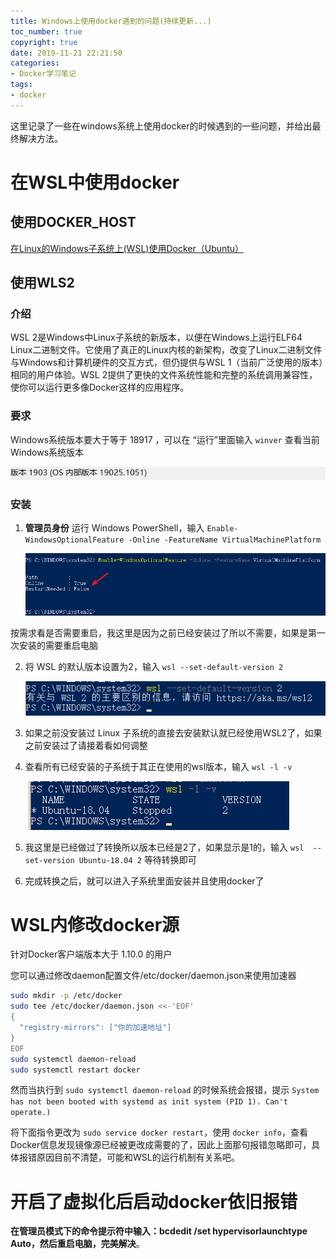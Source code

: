 ```yaml
---
title: Windows上使用docker遇到的问题(持续更新...)
toc_number: true
copyright: true
date: 2019-11-21 22:21:50
categories:
- Docker学习笔记
tags:
- docker
---
```


这里记录了一些在windows系统上使用docker的时候遇到的一些问题，并给出最终解决方法。

<!--more-->

# 在WSL中使用docker

## 使用DOCKER_HOST

[在Linux的Windows子系统上(WSL)使用Docker（Ubuntu）](https://www.cnblogs.com/xiaoliangge/p/9134585.html)

## 使用WLS2

### 介绍

WSL 2是Windows中Linux子系统的新版本，以便在Windows上运行ELF64 Linux二进制文件。它使用了真正的Linux内核的新架构，改变了Linux二进制文件与Windows和计算机硬件的交互方式，但仍提供与WSL 1（当前广泛使用的版本）相同的用户体验。WSL 2提供了更快的文件系统性能和完整的系统调用兼容性，使你可以运行更多像Docker这样的应用程序。 

### 要求

Windows系统版本要大于等于 18917 ，可以在 “运行”里面输入 `winver` 查看当前Windows系统版本

![image-20191123103554851](Windows%E4%B8%8A%E4%BD%BF%E7%94%A8docker%E9%81%87%E5%88%B0%E7%9A%84%E9%97%AE%E9%A2%98/image-20191123103554851.png)

### 安装

1. **管理员身份** 运行 Windows PowerShell，输入 `Enable-WindowsOptionalFeature -Online -FeatureName VirtualMachinePlatform`

   ![image-20191123103818134](Windows%E4%B8%8A%E4%BD%BF%E7%94%A8docker%E9%81%87%E5%88%B0%E7%9A%84%E9%97%AE%E9%A2%98/image-20191123103818134.png)

​			按需求看是否需要重启，我这里是因为之前已经安装过了所以不需要，如果是第一次安装的需要重启电脑

2. 将 WSL 的默认版本设置为2，输入 `wsl --set-default-version 2`

   ![image-20191123104352863](Windows%E4%B8%8A%E4%BD%BF%E7%94%A8docker%E9%81%87%E5%88%B0%E7%9A%84%E9%97%AE%E9%A2%98/image-20191123104352863.png)

3. 如果之前没安装过 Linux 子系统的直接去安装默认就已经使用WSL2了，如果之前安装过了请接着看如何调整

4. 查看所有已经安装的子系统于其正在使用的wsl版本，输入 `wsl -l -v`

   ​	![image-20191123104804372](Windows%E4%B8%8A%E4%BD%BF%E7%94%A8docker%E9%81%87%E5%88%B0%E7%9A%84%E9%97%AE%E9%A2%98/image-20191123104804372.png)

5. 我这里是已经做过了转换所以版本已经是2了，如果显示是1的，输入 `wsl  --set-version Ubuntu-18.04 2` 等待转换即可

6. 完成转换之后，就可以进入子系统里面安装并且使用docker了

# WSL内修改docker源

针对Docker客户端版本大于 1.10.0 的用户

您可以通过修改daemon配置文件/etc/docker/daemon.json来使用加速器

```sh
sudo mkdir -p /etc/docker
sudo tee /etc/docker/daemon.json <<-'EOF'
{
  "registry-mirrors": ["你的加速地址"]
}
EOF
sudo systemctl daemon-reload
sudo systemctl restart docker
```

然而当执行到 `sudo systemctl daemon-reload` 的时候系统会报错，提示 `System has not been booted with systemd as init system (PID 1). Can't operate.)`

将下面指令更改为 `sudo service docker restart`，使用 `docker info`，查看Docker信息发现镜像源已经被更改成需要的了，因此上面那句报错忽略即可，具体报错原因目前不清楚，可能和WSL的运行机制有关系吧。

# 开启了虚拟化后启动docker依旧报错

**在管理员模式下的命令提示符中输入：bcdedit /set hypervisorlaunchtype Auto，然后重启电脑，完美解决**。 

```

```